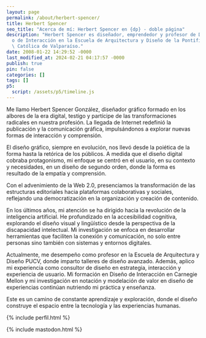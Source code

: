 ```yaml
---
layout: page
permalink: /about/herbert-spencer/
title: Herbert Spencer
seo_title: "Acerca de mí: Herbert Spencer en {dp} - doble página"
description: "Herbert Spencer es diseñador, emprendedor y profesor de Diseñ\
  o de Interacción en la Escuela de Arquitectura y Diseño de la Pontificia Universidad\
  \ Católica de Valparaíso."
date: 2008-01-22 14:29:52 -0000
last_modified_at: 2024-02-21 04:17:57 -0000
publish: true
pin: false
categories: []
tags: []
p5:
  script: /assets/p5/timeline.js
---
```

Me llamo Herbert Spencer González, diseñador gráfico formado en los albores de la era digital, testigo y partícipe de las transformaciones radicales en nuestra profesión. La llegada de Internet redefinió la publicación y la comunicación gráfica, impulsándonos a explorar nuevas formas de interacción y comprensión.

El diseño gráfico, siempre en evolución, nos llevó desde la poiética de la forma hasta la retórica de los públicos. A medida que el diseño digital cobraba protagonismo, mi enfoque se centró en el usuario, en su contexto y necesidades, en un diseño de segundo orden, donde la forma es resultado de la empatía y comprensión.

Con el advenimiento de la Web 2.0, presenciamos la transformación de las estructuras editoriales hacia plataformas colaborativas y sociales, reflejando una democratización en la organización y creación de contenido.

En los últimos años, mi atención se ha dirigido hacia la revolución de la inteligencia artificial. He profundizado en la accesibilidad cognitiva, explorando el diseño visual y lingüístico desde la perspectiva de la discapacidad intelectual. Mi investigación se enfoca en desarrollar herramientas que faciliten la conexión y comunicación, no solo entre personas sino también con sistemas y entornos digitales.

Actualmente, me desempeño como profesor en la Escuela de Arquitectura y Diseño PUCV, donde imparto talleres de diseño avanzado. Además, aplico mi experiencia como consultor de diseño en estrategia, interacción y experiencia de usuario. Mi formación en Diseño de Interacción en Carnegie Mellon y mi investigación en notación y modelación de valor en diseño de experiencias continúan nutriendo mi práctica y enseñanza.

Este es un camino de constante aprendizaje y exploración, donde el diseño construye el espacio entre la tecnología y las experiencias humanas.

{% include perfil.html %}

{% include mastodon.html %}
